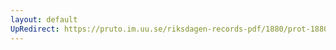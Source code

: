 ```yaml
---
layout: default
UpRedirect: https://pruto.im.uu.se/riksdagen-records-pdf/1880/prot-1880--ak--021.pdf
---
```

